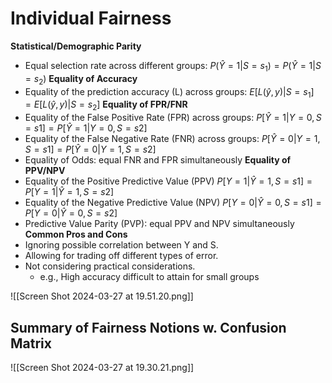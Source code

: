 # Individual Fairness
**Statistical/Demographic Parity**
- Equal selection rate across different groups: $P(\hat{Y} = 1 | S = s_1) = P(\hat{Y} = 1 | S = s_2)$
**Equality of Accuracy**
- Equality of the prediction accuracy (L) across groups: $E[L(\hat{y}, y) | S = s_1] = E[L(\hat{y}, y) | S = s_2]$
**Equality of FPR/FNR** 
- Equality of the False Positive Rate (FPR) across groups: $P[\hat{Y}=1|Y =0, S = s1]=P[\hat{Y}=1|Y =0, S = s2]$
- Equality of the False Negative Rate (FNR) across groups: $P[\hat{Y}=0|Y =1, S = s1]=P[\hat{Y}=0|Y =1, S = s2]$
- Equality of Odds: equal FNR and FPR simultaneously
**Equality of PPV/NPV** 
- Equality of the Positive Predictive Value (PPV) $P[Y =1|\hat{Y}=1, S = s1]=P[Y=1|\hat{Y}=1, S = s2]$
- Equality of the Negative Predictive Value (NPV) $P[Y =0|\hat{Y}=0, S = s1]=P[Y =0|\hat{Y}=0, S = s2]$ 
- Predictive Value Parity (PVP): equal PPV and NPV simultaneously
**Common Pros and Cons**
- Ignoring possible correlation between Y and S. 
- Allowing for trading off different types of error. 
- Not considering practical considerations. 
	- e.g., High accuracy difficult to attain for small groups

![[Screen Shot 2024-03-27 at 19.51.20.png]]
## Summary of Fairness Notions w. Confusion Matrix

![[Screen Shot 2024-03-27 at 19.30.21.png]]
